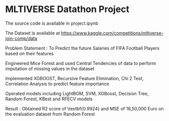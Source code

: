 # MLTIVERSE Datathon Project

The source code is available in project.ipynb


The Dataset is available at https://www.kaggle.com/competitions/mltiverse-join-comp/data

Problem Statement : To Predict the future Salaries of FIFA Football Players based on their features

Engineered Mice Forest and used Central Tendencies of data to perform imputation of missing values in the dataset

Implemented XGBOOST, Recursive Feature Elimination, Chi 2 Test, Correlation Analysis to predict feature importance

Operated models including LightBGM, SVM, XGBoost, Decision Tree, Random Forest, KBest and RFECV models

Result : Obtained R2 score of \textbf{0.9924} and MSE of 16,50,000 Euro on the evaluation dataset from Random Forest

